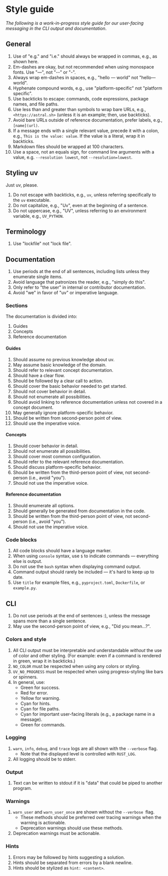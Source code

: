 # Style guide

_The following is a work-in-progress style guide for our user-facing messaging in the CLI output and
documentation_.

## General

1. Use of "e.g." and "i.e." should always be wrapped in commas, e.g., as shown here.
1. Em-dashes are okay, but not recommended when using monospace fonts. Use "—", not "--" or "-".
1. Always wrap em-dashes in spaces, e.g., "hello — world" not "hello—world".
1. Hyphenate compound words, e.g., use "platform-specific" not "platform specific".
1. Use backticks to escape: commands, code expressions, package names, and file paths.
1. Use less than and greater than symbols to wrap bare URLs, e.g., `<https://astral.sh>` (unless it
   is an example; then, use backticks).
1. Avoid bare URLs outside of reference documentation, prefer labels, e.g., `[name](url)`.
1. If a message ends with a single relevant value, precede it with a colon, e.g.,
   `This is the value: value`. If the value is a literal, wrap it in backticks.
1. Markdown files should be wrapped at 100 characters.
1. Use a space, not an equals sign, for command line arguments with a value, e.g.
   `--resolution lowest`, not `--resolution=lowest`.

## Styling uv

Just uv, please.

1. Do not escape with backticks, e.g., `uv`, unless referring specifically to the `uv` executable.
1. Do not capitalize, e.g., "Uv", even at the beginning of a sentence.
1. Do not uppercase, e.g., "UV", unless referring to an environment variable, e.g., `UV_PYTHON`.

## Terminology

1. Use "lockfile" not "lock file".

## Documentation

1. Use periods at the end of all sentences, including lists unless they enumerate single items.
1. Avoid language that patronizes the reader, e.g., "simply do this".
1. Only refer to "the user" in internal or contributor documentation.
1. Avoid "we" in favor of "uv" or imperative language.

### Sections

The documentation is divided into:

1. Guides
2. Concepts
3. Reference documentation

#### Guides

1. Should assume no previous knowledge about uv.
1. May assume basic knowledge of the domain.
1. Should refer to relevant concept documentation.
1. Should have a clear flow.
1. Should be followed by a clear call to action.
1. Should cover the basic behavior needed to get started.
1. Should not cover behavior in detail.
1. Should not enumerate all possibilities.
1. Should avoid linking to reference documentation unless not covered in a concept document.
1. May generally ignore platform-specific behavior.
1. Should be written from second-person point of view.
1. Should use the imperative voice.

#### Concepts

1. Should cover behavior in detail.
1. Should not enumerate all possibilities.
1. Should cover most common configuration.
1. Should refer to the relevant reference documentation.
1. Should discuss platform-specific behavior.
1. Should be written from the third-person point of view, not second-person (i.e., avoid "you").
1. Should not use the imperative voice.

#### Reference documentation

1. Should enumerate all options.
1. Should generally be generated from documentation in the code.
1. Should be written from the third-person point of view, not second-person (i.e., avoid "you").
1. Should not use the imperative voice.

### Code blocks

1. All code blocks should have a language marker.
1. When using `console` syntax, use `$` to indicate commands — everything else is output.
1. Do not use the `bash` syntax when displaying command output.
1. Command output should rarely be included — it's hard to keep up to date.
1. Use `title` for example files, e.g., `pyproject.toml`, `Dockerfile`, or `example.py`.

## CLI

1. Do not use periods at the end of sentences :), unless the message spans more than a single
   sentence.
1. May use the second-person point of view, e.g., "Did you mean...?".

### Colors and style

1. All CLI output must be interpretable and understandable _without_ the use of color and other
   styling. (For example: even if a command is rendered in green, wrap it in backticks.)
1. `NO_COLOR` must be respected when using any colors or styling.
1. `UV_NO_PROGRESS` must be respected when using progress-styling like bars or spinners.
1. In general, use:
   - Green for success.
   - Red for error.
   - Yellow for warning.
   - Cyan for hints.
   - Cyan for file paths.
   - Cyan for important user-facing literals (e.g., a package name in a message).
   - Green for commands.

### Logging

1. `warn`, `info`, `debug`, and `trace` logs are all shown with the `--verbose` flag.
   - Note that the displayed level is controlled with `RUST_LOG`.
1. All logging should be to stderr.

### Output

1. Text can be written to stdout if it is "data" that could be piped to another program.

### Warnings

1. `warn_user` and `warn_user_once` are shown without the `--verbose `flag.
   - These methods should be preferred over tracing warnings when the warning is actionable.
   - Deprecation warnings should use these methods.
1. Deprecation warnings must be actionable.

### Hints

1. Errors may be followed by hints suggesting a solution.
1. Hints should be separated from errors by a blank newline.
1. Hints should be stylized as `hint: <content>`.
